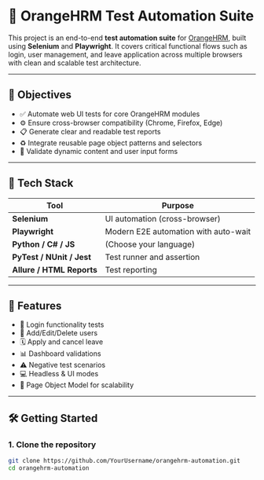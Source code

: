 # 🧪 OrangeHRM Test Automation Suite

This project is an end-to-end **test automation suite** for [OrangeHRM](https://www.orangehrm.com), built using **Selenium** and **Playwright**. It covers critical functional flows such as login, user management, and leave application across multiple browsers with clean and scalable test architecture.

---

## 🎯 Objectives

- ✅ Automate web UI tests for core OrangeHRM modules
- ⚙️ Ensure cross-browser compatibility (Chrome, Firefox, Edge)
- 📋 Generate clear and readable test reports
- ♻️ Integrate reusable page object patterns and selectors
- 🧹 Validate dynamic content and user input forms

---

## 🚀 Tech Stack

| Tool       | Purpose                    |
|------------|----------------------------|
| **Selenium** | UI automation (cross-browser) |
| **Playwright** | Modern E2E automation with auto-wait |
| **Python / C# / JS** | (Choose your language) |
| **PyTest / NUnit / Jest** | Test runner and assertion |
| **Allure / HTML Reports** | Test reporting |

---

## 🧪 Features

- 🔐 Login functionality tests
- 👥 Add/Edit/Delete users
- 🗓️ Apply and cancel leave
- 📊 Dashboard validations
- ⚠️ Negative test scenarios
- 💻 Headless & UI modes
- 🧩 Page Object Model for scalability

---

## 🛠️ Getting Started

### 1. Clone the repository

```bash
git clone https://github.com/YourUsername/orangehrm-automation.git
cd orangehrm-automation
